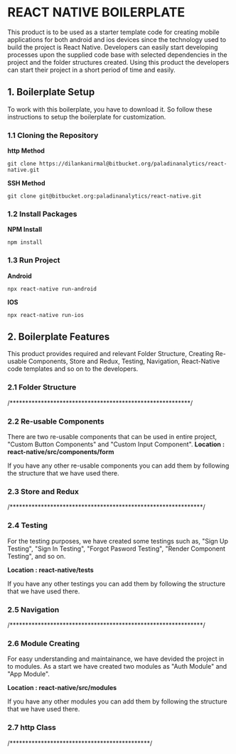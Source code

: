 # REACT NATIVE BOILERPLATE

This product is to be used as a starter template code for creating mobile applications for both android and ios devices since the technology used to build the project is React Native. Developers can easily start developing processes upon the supplied code base with selected dependencies in the project and the folder structures created. Using this product the developers can start their project in a short period of time and easily.

## 1. Boilerplate Setup

To work with this boilerplate, you have to download it. So follow these instructions to setup the boilerplate for customization.

### 1.1 Cloning the Repository

   **http Method**
   
    git clone https://dilankanirmal@bitbucket.org/paladinanalytics/react-native.git
    
   **SSH Method**
   
    git clone git@bitbucket.org:paladinanalytics/react-native.git
    
### 1.2 Install Packages

   **NPM Install**
   
    npm install
    
### 1.3 Run Project

   **Android**
   
    npx react-native run-android
   
   **IOS**
   
    npx react-native run-ios

## 2. Boilerplate Features

This product provides required and relevant Folder Structure, Creating Re-usable Components, Store and Redux, Testing, Navigation, React-Native code templates and so on to the developers.

### 2.1 Folder Structure

/**********************************************************/

### 2.2 Re-usable Components

There are two re-usable components that can be used in entire project, "Custom Button Components" and "Custom Input Component".
     **Location : react-native/src/components/form**
     
If you have any other re-usable components you can add them by following the structure that we have used there. 

### 2.3 Store and Redux

/**************************************************************/

### 2.4 Testing 

For the testing purposes, we have created some testings such as, "Sign Up Testing", "Sign In Testing", "Forgot Pasword Testing", "Render Component Testing", and so on.
    
   **Location : react-native/__tests__**
   
If you have any other testings you can add them by following the structure that we have used there.

### 2.5 Navigation  

/**************************************************************/

### 2.6 Module Creating 

For easy understanding and maintainance, we have devided the project in to modules. As a start we have created two modules as "Auth Module" and "App Module".

   **Location : react-native/src/modules**

If you have any other modules you can add them by following the structure that we have used there.

### 2.7 http Class

/*********************************************/

